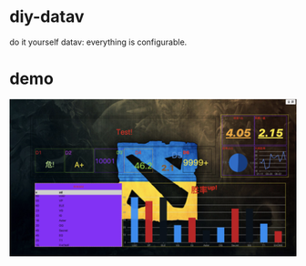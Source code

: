 # diy-datav
do it yourself datav: everything is configurable.

# demo
<img src='./example/demo.png' alt='demo'/>
